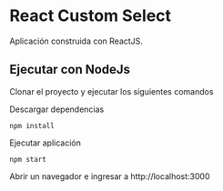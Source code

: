 
# React Custom Select


Aplicación construida con ReactJS.


## Ejecutar con NodeJs

Clonar el proyecto y ejecutar los siguientes comandos

Descargar dependencias

```shell
npm install
```

Ejecutar aplicación

```shell
npm start
```


Abrir un navegador e ingresar a http://localhost:3000
